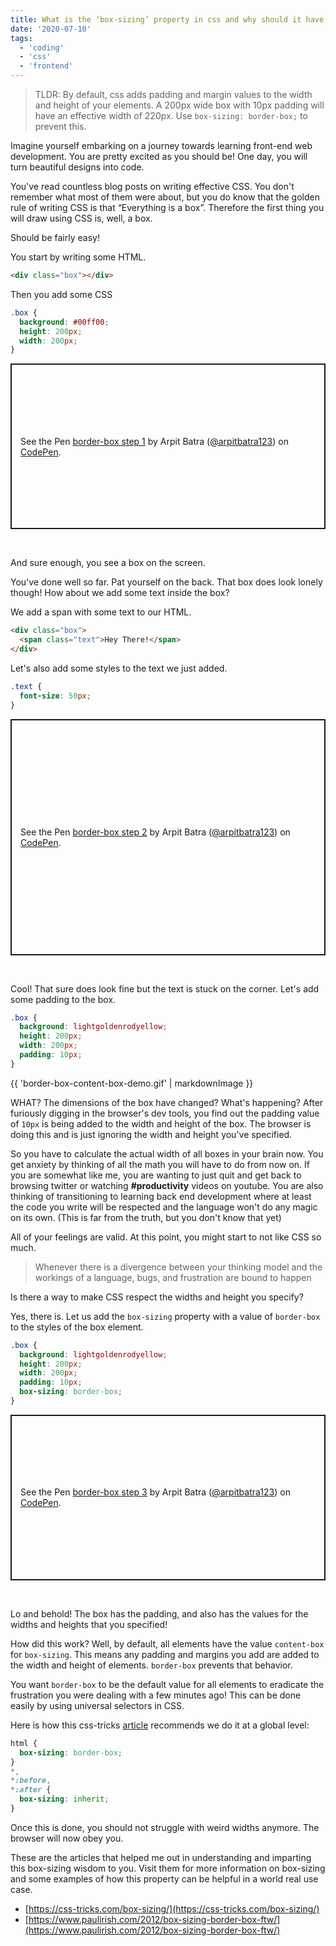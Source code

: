```yaml
---
title: What is the ‘box-sizing’ property in css and why should it have a value of ‘border-box’?
date: '2020-07-10'
tags:
  - 'coding'
  - 'css'
  - 'frontend'
---
```


> TLDR: By default, css adds padding and margin values to the width and height of your elements. A 200px wide box with 10px padding will have an effective width of 220px. Use `box-sizing: border-box;` to prevent this.

Imagine yourself embarking on a journey towards learning front-end web development. You are pretty excited as you should be! One day, you will turn beautiful designs into code.

You've read countless blog posts on writing effective CSS. You don't remember what most of them were about, but you do know that the golden rule of writing CSS is that “Everything is a box”. Therefore the first thing you will draw using CSS is, well, a box.

Should be fairly easy!

You start by writing some HTML.

```html
<div class="box"></div>
```

Then you add some CSS

```css
.box {
  background: #00ff00;
  height: 200px;
  width: 200px;
}
```

<p class="codepen" data-height="401" data-theme-id="dark" data-default-tab="result" data-user="arpitbatra123" data-slug-hash="rNxKyEo" style="height: 265px; box-sizing: border-box; display: flex; align-items: center; justify-content: center; border: 2px solid; margin: 1em 0; padding: 1em;" data-pen-title="border-box step 1">
  <span>See the Pen <a href="https://codepen.io/arpitbatra123/pen/rNxKyEo">
  border-box step 1</a> by Arpit Batra (<a href="https://codepen.io/arpitbatra123">@arpitbatra123</a>)
  on <a href="https://codepen.io">CodePen</a>.</span>
</p>

<br />

And sure enough, you see a box on the screen.

You've done well so far. Pat yourself on the back. That box does look lonely though! How about we add some text inside the box?

We add a span with some text to our HTML.

```html
<div class="box">
  <span class="text">Hey There!</span>
</div>
```

Let's also add some styles to the text we just added.

```css
.text {
  font-size: 50px;
}
```

<p class="codepen" data-height="378" data-theme-id="dark" data-default-tab="result" data-user="arpitbatra123" data-slug-hash="NWxzjKw" style="height: 378px; box-sizing: border-box; display: flex; align-items: center; justify-content: center; border: 2px solid; margin: 1em 0; padding: 1em;" data-pen-title="border-box step 2">
  <span>See the Pen <a href="https://codepen.io/arpitbatra123/pen/NWxzjKw">
  border-box step 2</a> by Arpit Batra (<a href="https://codepen.io/arpitbatra123">@arpitbatra123</a>)
  on <a href="https://codepen.io">CodePen</a>.</span>
</p>

<br />

Cool! That sure does look fine but the text is stuck on the corner. Let's add some padding to the box.

```css
.box {
  background: lightgoldenrodyellow;
  height: 200px;
  width: 200px;
  padding: 10px;
}
```

{{ 'border-box-content-box-demo.gif' | markdownImage }}

WHAT? The dimensions of the box have changed? What's happening? After furiously digging in the browser's dev tools, you find out the padding value of `10px` is being added to the width and height of the box. The browser is doing this and is just ignoring the width and height you've specified.

So you have to calculate the actual width of all boxes in your brain now. You get anxiety by thinking of all the math you will have to do from now on. If you are somewhat like me, you are wanting to just quit and get back to browsing twitter or watching **#productivity** videos on youtube. You are also thinking of transitioning to learning back end development where at least the code you write will be respected and the language won't do any magic on its own. (This is far from the truth, but you don't know that yet)

All of your feelings are valid. At this point, you might start to not like CSS so much.

> Whenever there is a divergence between your thinking model and the workings of a language, bugs, and frustration are bound to happen

Is there a way to make CSS respect the widths and height you specify?

Yes, there is. Let us add the `box-sizing` property with a value of `border-box` to the styles of the box element.

```css
.box {
  background: lightgoldenrodyellow;
  height: 200px;
  width: 200px;
  padding: 10px;
  box-sizing: border-box;
}
```

<p class="codepen" data-height="401" data-theme-id="default" data-default-tab="result" data-user="arpitbatra123" data-slug-hash="eYJKWWo" style="height: 265px; box-sizing: border-box; display: flex; align-items: center; justify-content: center; border: 2px solid; margin: 1em 0; padding: 1em;" data-pen-title="border-box step 3">
  <span>See the Pen <a href="https://codepen.io/arpitbatra123/pen/eYJKWWo">
  border-box step 3</a> by Arpit Batra (<a href="https://codepen.io/arpitbatra123">@arpitbatra123</a>)
  on <a href="https://codepen.io">CodePen</a>.</span>
</p>

<br />

Lo and behold! The box has the padding, and also has the values for the widths and heights that you specified!

How did this work? Well, by default, all elements have the value `content-box` for `box-sizing`. This means any padding and margins you add are added to the width and height of elements. `border-box` prevents that behavior.

You want `border-box` to be the default value for all elements to eradicate the frustration you were dealing with a few minutes ago! This can be done easily by using universal selectors in CSS.

Here is how this css-tricks [article](https://css-tricks.com/box-sizing/) recommends we do it at a global level:

```css
html {
  box-sizing: border-box;
}
*,
*:before,
*:after {
  box-sizing: inherit;
}
```

Once this is done, you should not struggle with weird widths anymore. The browser will now obey you.

These are the articles that helped me out in understanding and imparting this box-sizing wisdom to you. Visit them for more information on box-sizing and some examples of how this property can be helpful in a world real use case.

- [https://css-tricks.com/box-sizing/](https://css-tricks.com/box-sizing/)
- [https://www.paulirish.com/2012/box-sizing-border-box-ftw/](https://www.paulirish.com/2012/box-sizing-border-box-ftw/)

<br />
<!-- ConvertKit JS -->
<script async data-uid="4d9f7cbaeb" src="https://arpitbatra.ck.page/4d9f7cbaeb/index.js"></script>
<br />

<!-- CodePen JS -->
<script async src="https://static.codepen.io/assets/embed/ei.js"></script>
